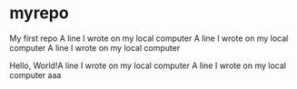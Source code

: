 # myrepo
My first repo
A line I wrote on my local computer
A line I wrote on my local computer
A line I wrote on my local computer

Hello, World!A line I wrote on my local computer
A line I wrote on my local computer
aaa